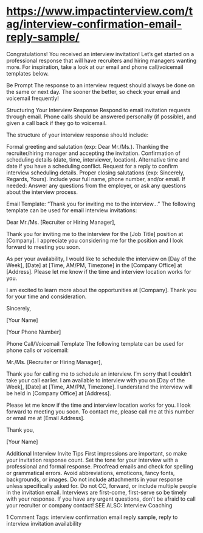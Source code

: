 # https://www.impactinterview.com/tag/interview-confirmation-email-reply-sample/

Congratulations! You received an interview invitation! Let’s get started on a professional response that will have recruiters and hiring managers wanting more. For inspiration, take a look at our email and phone call/voicemail templates below.

Be Prompt
The response to an interview request should always be done on the same or next day. The sooner the better, so check your email and voicemail frequently!

Structuring Your Interview Response
Respond to email invitation requests through email. Phone calls should be answered personally (if possible), and given a call back if they go to voicemail.

The structure of your interview response should include:

Formal greeting and salutation (exp: Dear Mr./Ms.).
Thanking the recruiter/hiring manager and accepting the invitation.
Confirmation of scheduling details (date, time, interviewer, location).
Alternative time and date if you have a scheduling conflict.
Request for a reply to confirm interview scheduling details.
Proper closing salutations (exp: Sincerely, Regards, Yours).
Include your full name, phone number, and/or email.
If needed: Answer any questions from the employer, or ask any questions about the interview process.

Email Template: “Thank you for inviting me to the interview…”
The following template can be used for email interview invitations:

Dear Mr./Ms. [Recruiter or Hiring Manager],

Thank you for inviting me to the interview for the [Job Title] position at [Company]. I appreciate you considering me for the position and I look forward to meeting you soon.

As per your availability, I would like to schedule the interview on [Day of the Week], [Date] at [Time, AM/PM, Timezone] in the [Company Office] at [Address]. Please let me know if the time and interview location works for you.

I am excited to learn more about the opportunities at [Company]. Thank you for your time and consideration.

Sincerely,

[Your Name]

[Your Phone Number]

Phone Call/Voicemail Template
The following template can be used for phone calls or voicemail:

Mr./Ms. [Recruiter or Hiring Manager],

Thank you for calling me to schedule an interview. I’m sorry that I couldn’t take your call earlier. I am available to interview with you on [Day of the Week], [Date] at [Time, AM/PM, Timezone]. I understand the interview will be held in [Company Office] at [Address].

Please let me know if the time and interview location works for you. I look forward to meeting you soon. To contact me, please call me at this number or email me at [Email Address].

Thank you,

[Your Name]

Additional Interview Invite Tips
First impressions are important, so make your invitation response count.
Set the tone for your interview with a professional and formal response.
Proofread emails and check for spelling or grammatical errors.
Avoid abbreviations, emoticons, fancy fonts, backgrounds, or images.
Do not include attachments in your response unless specifically asked for.
Do not CC, forward, or include multiple people in the invitation email.
Interviews are first-come, first-serve so be timely with your response.
If you have any urgent questions, don’t be afraid to call your recruiter or company contact!
SEE ALSO: Interview Coaching

1 Comment
Tags: interview confirmation email reply sample, reply to interview invitation availability